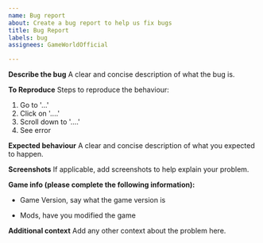 ```yaml
---
name: Bug report
about: Create a bug report to help us fix bugs
title: Bug Report
labels: bug
assignees: GameWorldOfficial

---
```


**Describe the bug**
A clear and concise description of what the bug is.

**To Reproduce**
Steps to reproduce the behaviour:
1. Go to '...'
2. Click on '....'
3. Scroll down to '....'
4. See error

**Expected behaviour**
A clear and concise description of what you expected to happen.

**Screenshots**
If applicable, add screenshots to help explain your problem.

**Game info (please complete the following information):**
 - Game Version, say what the game version is

 - Mods, have you modified the game


**Additional context**
Add any other context about the problem here.
